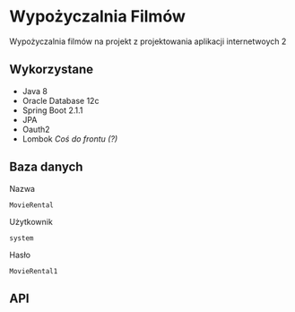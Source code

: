 # Wypożyczalnia Filmów

Wypożyczalnia filmów na projekt z projektowania aplikacji internetwoych 2

## Wykorzystane 

* Java 8
* Oracle Database 12c
* Spring Boot 2.1.1
* JPA
* Oauth2
* Lombok 
*Coś do frontu (?)*

## Baza danych

Nazwa
```
MovieRental
```

Użytkownik
```
system
```

Hasło
```
MovieRental1
```

## API